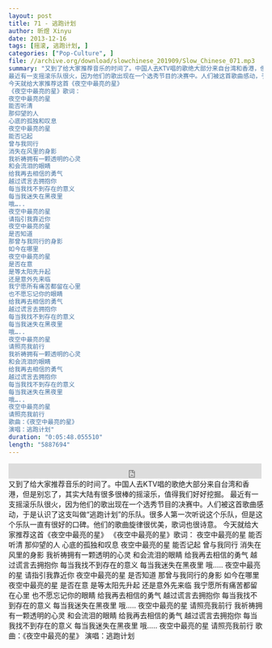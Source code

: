 ```yaml
---
layout: post
title: 71 - 逃跑计划
author: 昕煜 Xinyu
date: 2013-12-16
tags: [摇滚, 逃跑计划, ]
categories: ["Pop-Culture", ]
file: //archive.org/download/slowchinese_201909/Slow_Chinese_071.mp3
summary: "又到了给大家推荐音乐的时间了。中国人去KTV唱的歌绝大部分来自台湾和香港，但是别忘了，其实大陆有很多很棒的摇滚乐，值得我们好好挖掘。  
最近有一支摇滚乐队很火，因为他们的歌出现在一个选秀节目的决赛中。人们被这首歌曲感动，于是认识了这支叫做“逃跑计划”的乐队。很多人第一次听说这个乐队，但是这个乐队一直有很好的口碑。他们的歌曲旋律很优美，歌词也很诗意。  
今天就给大家推荐这首《夜空中最亮的星》  
《夜空中最亮的星》歌词：  
夜空中最亮的星
能否听清
那仰望的人
心底的孤独和叹息  
夜空中最亮的星
能否记起
曾与我同行
消失在风里的身影  
我祈祷拥有一颗透明的心灵
和会流泪的眼睛
给我再去相信的勇气
越过谎言去拥抱你  
每当我找不到存在的意义
每当我迷失在黑夜里
哦…..
夜空中最亮的星
请指引我靠近你  
夜空中最亮的星
是否知道
那曾与我同行的身影
如今在哪里  
夜空中最亮的星
是否在意
是等太阳先升起
还是意外先来临  
我宁愿所有痛苦都留在心里
也不愿忘记你的眼睛
给我再去相信的勇气
越过谎言去拥抱你  
每当我找不到存在的意义
每当我迷失在黑夜里
哦…..
夜空中最亮的星
请照亮我前行  
我祈祷拥有一颗透明的心灵
和会流泪的眼睛
给我再去相信的勇气
越过谎言去拥抱你  
每当我找不到存在的意义
每当我迷失在黑夜里
哦…..
夜空中最亮的星
请照亮我前行  
歌曲：《夜空中最亮的星》
演唱：逃跑计划"
duration: "0:05:48.055510"
length: "5887694"
---
```


<iframe src="https://archive.org/embed/slowchinese_201909/Slow_Chinese_071.mp3" width="500" height="30" frameborder="0" webkitallowfullscreen="true" mozallowfullscreen="true" allowfullscreen></iframe>
又到了给大家推荐音乐的时间了。中国人去KTV唱的歌绝大部分来自台湾和香港，但是别忘了，其实大陆有很多很棒的摇滚乐，值得我们好好挖掘。  
最近有一支摇滚乐队很火，因为他们的歌出现在一个选秀节目的决赛中。人们被这首歌曲感动，于是认识了这支叫做“逃跑计划”的乐队。很多人第一次听说这个乐队，但是这个乐队一直有很好的口碑。他们的歌曲旋律很优美，歌词也很诗意。  
今天就给大家推荐这首《夜空中最亮的星》  
《夜空中最亮的星》歌词：  
夜空中最亮的星
能否听清
那仰望的人
心底的孤独和叹息  
夜空中最亮的星
能否记起
曾与我同行
消失在风里的身影  
我祈祷拥有一颗透明的心灵
和会流泪的眼睛
给我再去相信的勇气
越过谎言去拥抱你  
每当我找不到存在的意义
每当我迷失在黑夜里
哦…..
夜空中最亮的星
请指引我靠近你  
夜空中最亮的星
是否知道
那曾与我同行的身影
如今在哪里  
夜空中最亮的星
是否在意
是等太阳先升起
还是意外先来临  
我宁愿所有痛苦都留在心里
也不愿忘记你的眼睛
给我再去相信的勇气
越过谎言去拥抱你  
每当我找不到存在的意义
每当我迷失在黑夜里
哦…..
夜空中最亮的星
请照亮我前行  
我祈祷拥有一颗透明的心灵
和会流泪的眼睛
给我再去相信的勇气
越过谎言去拥抱你  
每当我找不到存在的意义
每当我迷失在黑夜里
哦…..
夜空中最亮的星
请照亮我前行  
歌曲：《夜空中最亮的星》
演唱：逃跑计划